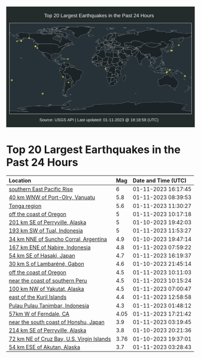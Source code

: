 ![Map](./map.png)

# Top 20 Largest Earthquakes in the Past 24 Hours

| Location | Mag | Date and Time (UTC) |
|:---|:---|:---|
| [southern East Pacific Rise](https://earthquake.usgs.gov/earthquakes/eventpage/us7000j3nm) | 6 | 01-11-2023 16:17:45 |
| [40 km WNW of Port-Olry, Vanuatu](https://earthquake.usgs.gov/earthquakes/eventpage/us7000j3ky) | 5.8 | 01-11-2023 08:39:53 |
| [Tonga region](https://earthquake.usgs.gov/earthquakes/eventpage/us7000j3mj) | 5.6 | 01-11-2023 11:30:27 |
| [off the coast of Oregon](https://earthquake.usgs.gov/earthquakes/eventpage/us7000j3ld) | 5 | 01-11-2023 10:17:18 |
| [201 km SE of Perryville, Alaska](https://earthquake.usgs.gov/earthquakes/eventpage/ak023guxpjr) | 5 | 01-10-2023 19:42:03 |
| [193 km SW of Tual, Indonesia](https://earthquake.usgs.gov/earthquakes/eventpage/us7000j3mn) | 5 | 01-11-2023 11:53:27 |
| [34 km NNE of Suncho Corral, Argentina](https://earthquake.usgs.gov/earthquakes/eventpage/us7000j3gz) | 4.9 | 01-10-2023 19:47:14 |
| [167 km ENE of Nabire, Indonesia](https://earthquake.usgs.gov/earthquakes/eventpage/us7000j3kt) | 4.8 | 01-11-2023 07:59:22 |
| [54 km SE of Hasaki, Japan](https://earthquake.usgs.gov/earthquakes/eventpage/us7000j3nl) | 4.7 | 01-11-2023 16:19:37 |
| [30 km S of Lambaréné, Gabon](https://earthquake.usgs.gov/earthquakes/eventpage/us7000j3i2) | 4.6 | 01-10-2023 21:45:14 |
| [off the coast of Oregon](https://earthquake.usgs.gov/earthquakes/eventpage/us7000j3l9) | 4.5 | 01-11-2023 10:11:03 |
| [near the coast of southern Peru](https://earthquake.usgs.gov/earthquakes/eventpage/us7000j3lc) | 4.5 | 01-11-2023 10:15:24 |
| [100 km NW of Yakutat, Alaska](https://earthquake.usgs.gov/earthquakes/eventpage/ak023ib2ygy) | 4.5 | 01-11-2023 07:00:47 |
| [east of the Kuril Islands](https://earthquake.usgs.gov/earthquakes/eventpage/us7000j3n1) | 4.4 | 01-11-2023 12:58:58 |
| [Pulau Pulau Tanimbar, Indonesia](https://earthquake.usgs.gov/earthquakes/eventpage/us7000j3j6) | 4.3 | 01-11-2023 01:48:12 |
| [57km W of Ferndale, CA](https://earthquake.usgs.gov/earthquakes/eventpage/nc73831091) | 4.05 | 01-11-2023 17:21:42 |
| [near the south coast of Honshu, Japan](https://earthquake.usgs.gov/earthquakes/eventpage/us7000j3k9) | 3.9 | 01-11-2023 03:19:45 |
| [214 km SE of Perryville, Alaska](https://earthquake.usgs.gov/earthquakes/eventpage/ak023gvepye) | 3.8 | 01-10-2023 20:21:36 |
| [72 km NE of Cruz Bay, U.S. Virgin Islands](https://earthquake.usgs.gov/earthquakes/eventpage/pr2023010002) | 3.76 | 01-10-2023 19:37:01 |
| [54 km ESE of Akutan, Alaska](https://earthquake.usgs.gov/earthquakes/eventpage/us7000j3jh) | 3.7 | 01-11-2023 03:28:43 |

